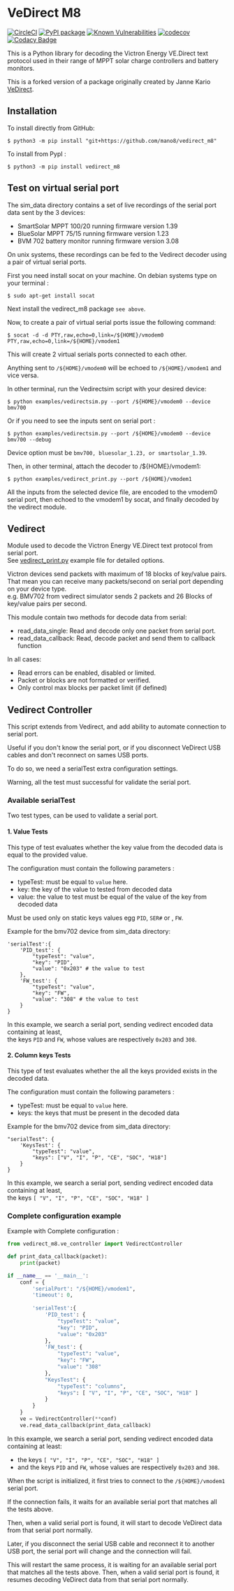 # VeDirect M8

[![CircleCI](https://circleci.com/gh/mano8/vedirect_m8.svg?style=svg)](https://app.circleci.com/pipelines/github/mano8/vedirect_m8)
[![PyPI package](https://img.shields.io/pypi/v/vedirect_m8.svg)](https://pypi.org/project/vedirect_m8/)
[![Known Vulnerabilities](https://snyk.io/test/github/mano8/vedirect_m8/badge.svg)](https://snyk.io/test/github/mano8/vedirect_m8)
[![codecov](https://codecov.io/gh/mano8/vedirect_m8/branch/main/graph/badge.svg?token=KkAwHvkse6)](https://codecov.io/gh/mano8/vedirect_m8)
[![Codacy Badge](https://app.codacy.com/project/badge/Grade/c401bed6812d4f9bb77bfaee16cf0abe)](https://www.codacy.com/gh/mano8/vedirect_m8/dashboard?utm_source=github.com&amp;utm_medium=referral&amp;utm_content=mano8/vedirect_m8&amp;utm_campaign=Badge_Grade)  

This is a Python library for decoding the Victron Energy VE.Direct text protocol
used in their range of MPPT solar charge controllers and battery monitors.

This is a forked version of a package originally created by Janne Kario
[VeDirect](https://github.com/karioja/vedirect).

## Installation

To install directly from GitHub:

``$ python3 -m pip install "git+https://github.com/mano8/vedirect_m8"``

To install from PypI :

``$ python3 -m pip install vedirect_m8``

## Test on virtual serial port

The sim_data directory contains a set of live recordings of the serial port data
sent by the 3 devices: 

* SmartSolar MPPT 100/20 running firmware version 1.39
* BlueSolar MPPT 75/15 running firmware version 1.23
* BVM 702 battery monitor running firmware version 3.08

On unix systems, these recordings can be fed to the Vedirect decoder
using a pair of virtual serial ports.

First you need install socat on your machine.
On debian systems type on your terminal :

```plaintext
$ sudo apt-get install socat
```

Next install the vedirect_m8 package ``see above``.

Now, to create a pair of virtual serial ports issue the following command:

```plaintext
$ socat -d -d PTY,raw,echo=0,link=/${HOME}/vmodem0 PTY,raw,echo=0,link=/${HOME}/vmodem1
```

This will create 2 virtual serials ports connected to each other.

Anything sent to ```/${HOME}/vmodem0``` will be echoed to ```/${HOME}/vmodem1``` and vice versa.

In other terminal, run the Vedirectsim script with your desired device:

```plaintext
$ python examples/vedirectsim.py --port /${HOME}/vmodem0 --device bmv700
```

Or if you need to see the inputs sent on serial port :

```plaintext
$ python examples/vedirectsim.py --port /${HOME}/vmodem0 --device bmv700 --debug
```
Device option must be ``bmv700, bluesolar_1.23, or smartsolar_1.39``.

Then, in other terminal, attach the decoder to /${HOME}/vmodem1:

```plaintext
$ python examples/vedirect_print.py --port /${HOME}/vmodem1
```

All the inputs from the selected device file, are encoded to the vmodem0 serial port,
then echoed to the vmodem1 by socat, and finally decoded by the vedirect module.

## Vedirect

Module used to decode the Victron Energy VE.Direct text protocol from serial port.   
See [vedirect_print.py](https://github.com/mano8/vedirect_m8/examples/vedirect_print.py)
example file for detailed options.

Victron devices send packets with maximum of 18 blocks of key/value pairs.
That mean you can receive many packets/second on serial port depending on your device type.   
e.g. BMV702 from vedirect simulator sends 2 packets and 26 Blocks of key/value pairs per second.

This module contain two methods for decode data from serial:
 - read_data_single: Read and decode only one packet from serial port.
 - read_data_callback: Read, decode packet and send them to callback function

In all cases: 
 - Read errors can be enabled, disabled or limited.
 - Packet or blocks are not formatted or verified. 
 - Only control max blocks per packet limit (if defined)

## Vedirect Controller

This script extends from Vedirect,
and add ability to automate connection to serial port.

Useful if you don't know the serial port,
or if you disconnect VeDirect USB cables and don't reconnect on sames USB ports.

To do so, we need a serialTest extra configuration settings.

Warning, all the test must successful for validate the serial port.

### Available serialTest

Two test types, can be used to validate a serial port.

#### 1. Value Tests

This type of test evaluates whether the key value from the decoded data
is equal to the provided value.

The configuration must contain the following parameters :

* typeTest: must be equal to ```value``` here.
* key: the key of the value to tested from decoded data
* value: the value to test must be equal of the value of the key from decoded data

Must be used only on static keys values egg ```PID```, ```SER#``` or , ```FW```.

Example for the bmv702 device from sim_data directory:

```plaintext
'serialTest':{
    'PID_test': { 
        "typeTest": "value",
        "key": "PID",
        "value": "0x203" # the value to test
    },
    'FW_test': { 
        "typeTest": "value",
        "key": "FW",
        "value": "308" # the value to test
    }
}
```

In this example, we search a serial port, sending vedirect encoded data
containing at least, </br>
the keys ```PID``` and ```FW```, whose values are respectively
```0x203``` and ```308```.

#### 2. Column keys Tests

This type of test evaluates whether the all the keys provided exists
in the decoded data.

The configuration must contain the following parameters :

* typeTest: must be equal to ```value``` here.
* keys: the keys that must be present in the decoded data

Example for the bmv702 device from sim_data directory:

```plaintext
"serialTest": {
    'KeysTest': {
        "typeTest": "value",
        "keys": ["V", "I", "P", "CE", "SOC", "H18"]
    }
}
```

In this example, we search a serial port, sending vedirect encoded data
containing at least, </br>
the keys ```[ "V", "I", "P", "CE", "SOC", "H18" ]```

### Complete configuration example

Example with Complete configuration :

```python
from vedirect_m8.ve_controller import VedirectController

def print_data_callback(packet):
    print(packet)

if __name__ == '__main__':
    conf = {
        'serialPort': "/${HOME}/vmodem1",
        'timeout': 0,
        
        'serialTest':{ 
            'PID_test': { 
                "typeTest": "value",
                "key": "PID",
                "value": "0x203"
            },
            'FW_test': { 
                "typeTest": "value",
                "key": "FW",
                "value": "308"
            },
            "KeysTest": {
                "typeTest": "columns",
                "keys": [ "V", "I", "P", "CE", "SOC", "H18" ]
            }
        }
    }
    ve = VedirectController(**conf)
    ve.read_data_callback(print_data_callback)
```

In this example, we search a serial port,
sending vedirect encoded data containing at least:

* the keys ```[ "V", "I", "P", "CE", "SOC", "H18" ]```
* and the keys ```PID``` and ```FW```,
  whose values are respectively ```0x203``` and ```308```.

When the script is initialized, it first tries to connect to the
```/${HOME}/vmodem1``` serial port. 

If the connection fails, it waits for an available serial port
that matches all the tests above.

Then, when a valid serial port is found, it will start
to decode VeDirect data from that serial port normally.

Later, if you disconnect the serial USB cable
and reconnect it to another USB port, the serial port
will change and the connection will fail.

This will restart the same process, it is waiting for an available serial port
that matches all the tests above. Then, when a valid serial port is found,
it resumes decoding VeDirect data from that serial port normally.
